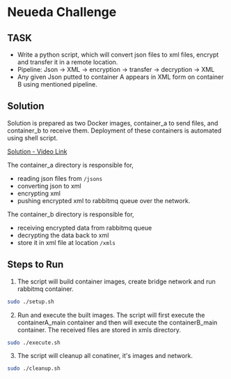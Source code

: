 # Neueda Challenge

## TASK

- Write a python script, which will convert json files to xml files, encrypt and transfer it in a remote location.
- Pipeline:
    Json -> XML -> encryption -> transfer -> decryption -> XML
- Any given Json putted to container A appears in XML form on container B using mentioned pipeline.

## Solution

Solution is prepared as two Docker images, container_a to send files, and container_b to receive them.
Deployment of these containers is automated using shell script.

[Solution - Video Link](https://drive.google.com/file/d/1GZ-YvXdgFYuH1SMQv39Uj7XfyuLqRFI1/view?usp=sharing)

The container_a directory is responsible for,

- reading json files from `/jsons`
- converting json to xml
- encrypting xml
- pushing encrypted xml to rabbitmq queue over the network.

The container_b directory is responsible for,

- receiving encrypted data from rabbitmq queue
- decrypting the data back to xml
- store it in xml file at location `/xmls`

## Steps to Run

1. The script will build container images, create bridge network and run rabbitmq container.

```bash
sudo ./setup.sh
```

2. Run and execute the built images. The script will first execute the containerA_main container and then will execute the containerB_main container. The received files are stored in xmls directory.
  
```bash
sudo ./execute.sh
```

3. The script will cleanup all conatiner, it's images and network.

```bash
sudo ./cleanup.sh
```
